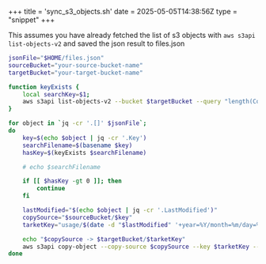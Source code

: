 +++
title = 'sync_s3_objects.sh'
date = 2025-05-05T14:38:56Z
type = "snippet"
+++

This assumes you have already fetched the list of s3 objects with `aws s3api list-objects-v2` and saved the json result to files.json

```sh
jsonFile="$HOME/files.json"
sourceBucket="your-source-bucket-name"
targetBucket="your-target-bucket-name"

function keyExists {
    local searchKey=$1;
    aws s3api list-objects-v2 --bucket $targetBucket --query "length(Contents[?ends_with(Key, \`$searchKey\`)])"
}

for object in `jq -cr '.[]' $jsonFile`;
do
    key=$(echo $object | jq -cr '.Key')
    searchFilename=$(basename $key)
    hasKey=$(keyExists $searchFilename)

    # echo $searchFilename

    if [[ $hasKey -gt 0 ]]; then
        continue
    fi

    lastModified="$(echo $object | jq -cr '.LastModified')"
    copySource="$sourceBucket/$key"
    tarketKey="usage/$(date -d "$lastModified" '+year=%Y/month=%m/day=%d')/$searchFilename"

    echo "$copySource -> $targetBucket/$tarketKey"
    aws s3api copy-object --copy-source $copySource --key $tarketKey --bucket $targetBucket | jq .
done
```
